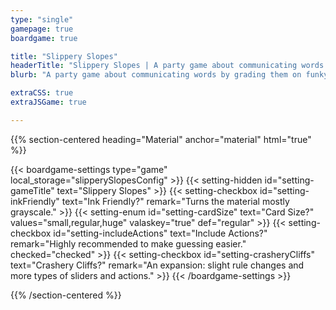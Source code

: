 ```yaml
---
type: "single"
gamepage: true
boardgame: true

title: "Slippery Slopes"
headerTitle: "Slippery Slopes | A party game about communicating words by grading them on funky scales."
blurb: "A party game about communicating words by grading them on funky scales. Simple words suddenly become impossible when you can only indicate where they fall on scales such as hot-cold and heavy-light."

extraCSS: true
extraJSGame: true

---
```


{{% section-centered heading="Material" anchor="material" html="true" %}}

{{< boardgame-settings type="game" local_storage="slipperySlopesConfig" >}}
	{{< setting-hidden id="setting-gameTitle" text="Slippery Slopes" >}}
  {{< setting-checkbox id="setting-inkFriendly" text="Ink Friendly?" remark="Turns the material mostly grayscale." >}}
  {{< setting-enum id="setting-cardSize" text="Card Size?" values="small,regular,huge" valaskey="true" def="regular" >}}
  {{< setting-checkbox id="setting-includeActions" text="Include Actions?" remark="Highly recommended to make guessing easier." checked="checked" >}}
  {{< setting-checkbox id="setting-crasheryCliffs" text="Crashery Cliffs?" remark="An expansion: slight rule changes and more types of sliders and actions." >}}
{{< /boardgame-settings >}}

{{% /section-centered %}}
